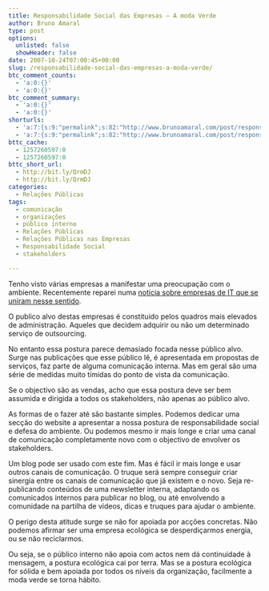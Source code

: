 ```yaml
---
title: Responsabilidade Social das Empresas – A moda Verde
author: Bruno Amaral
type: post
options:
  unlisted: false
  showHeader: false
date: 2007-10-24T07:00:45+00:00
slug: /responsabilidade-social-das-empresas-a-moda-verde/
btc_comment_counts:
  - 'a:0:{}'
  - 'a:0:{}'
btc_comment_summary:
  - 'a:0:{}'
  - 'a:0:{}'
shorturls:
  - 'a:7:{s:9:"permalink";s:82:"http://www.brunoamaral.com/post/responsabilidade-social-das-empresas-a-moda-verde/";s:7:"tinyurl";s:25:"http://tinyurl.com/68bagk";s:4:"isgd";s:17:"http://is.gd/pNQZ";s:5:"bitly";s:20:"http://bit.ly/2ayNE3";s:5:"snipr";s:22:"http://snipr.com/ewxun";s:5:"snurl";s:22:"http://snurl.com/ewxun";s:7:"snipurl";s:24:"http://snipurl.com/ewxun";}'
  - 'a:7:{s:9:"permalink";s:82:"http://www.brunoamaral.com/post/responsabilidade-social-das-empresas-a-moda-verde/";s:7:"tinyurl";s:25:"http://tinyurl.com/68bagk";s:4:"isgd";s:17:"http://is.gd/pNQZ";s:5:"bitly";s:20:"http://bit.ly/2ayNE3";s:5:"snipr";s:22:"http://snipr.com/ewxun";s:5:"snurl";s:22:"http://snurl.com/ewxun";s:7:"snipurl";s:24:"http://snipurl.com/ewxun";}'
bttc_cache:
  - 1257260597:0
  - 1257260597:0
bttc_short_url:
  - http://bit.ly/QrmDJ
  - http://bit.ly/QrmDJ
categories:
  - Relações Públicas
tags:
  - comunicação
  - organizações
  - público interno
  - Relações Públicas
  - Relações Públicas nas Empresas
  - Responsabilidade Social
  - stakeholders

---
```

Tenho visto várias empresas a manifestar uma preocupação com o ambiente. Recentemente reparei numa [noticia sobre empresas de IT que se uniram nesse sentido][1].

O publico alvo destas empresas é constituido pelos quadros mais elevados de administração. Aqueles que decidem adquirir ou não um determinado serviço de outsourcing.

No entanto essa postura parece demasiado focada nesse público alvo. Surge nas publicações que esse público lê, é apresentada em propostas de serviços, faz parte de alguma comunicação interna. Mas em geral são uma série de medidas muito tímidas do ponto de vista da comunicação.

Se o objectivo são as vendas, acho que essa postura deve ser bem assumida e dirigida a todos os stakeholders, não apenas ao público alvo.

As formas de o fazer até são bastante simples. Podemos dedicar uma secção do website a apresentar a nossa postura de responsabilidade social e defesa do ambiente. Ou podemos mesmo ir mais longe e criar uma canal de comunicação completamente novo com o objectivo de envolver os stakeholders.

Um blog pode ser usado com este fim. Mas é fácil ir mais longe e usar outros canais de comunicação. O truque será sempre conseguir criar sinergia entre os canais de comunicação que já existem e o novo. Seja re-publicando conteúdos de uma newsletter interna, adaptando os comunicados internos para publicar no blog, ou até envolvendo a comunidade na partilha de videos, dicas e truques para ajudar o ambiente.

O perigo desta atitude surge se não for apoiada por acções concretas. Não podemos afirmar ser uma empresa ecológica se desperdiçarmos energia, ou se não reciclarmos.

Ou seja, se o público interno não apoia com actos nem dá continuidade à mensagem, a postura ecológica cai por terra. Mas se a postura ecológica for sólida e bem apoiada por todos os níveis da organização, facilmente a moda verde se torna hábito.

 [1]: http://www.vnunet.com/business-green/analysis/2200310/climate-savers-confident